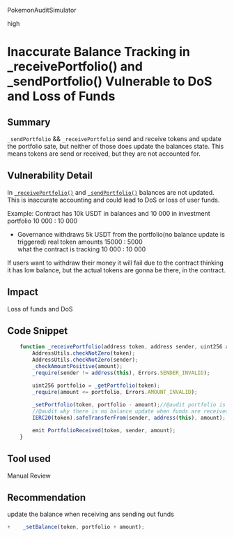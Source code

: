 PokemonAuditSimulator

high

# Inaccurate Balance Tracking in _receivePortfolio() and _sendPortfolio() Vulnerable to DoS and Loss of Funds

## Summary
`_sendPortfolio` && `_receivePortfolio`  send and receive tokens and update the portfolio sate, but neither of those does update the balances state. This means tokens are send or received, but they are not accounted for.

## Vulnerability Detail
In [`_receivePortfolio()`](https://github.com/sherlock-audit/2023-04-unitasprotocol/blob/main/Unitas-Protocol/src/PoolBalances.sol#L64-L78) and [`_sendPortfolio()`](https://github.com/sherlock-audit/2023-04-unitasprotocol/blob/main/Unitas-Protocol/src/PoolBalances.sol#L83-L99) balances are not updated. This is inaccurate accounting and could lead to DoS or loss of user funds.

Example:
Contract has 10k USDT in balances and 10 000 in investment portfolio 10 000 : 10 000
- Governance withdraws 5k USDT from the portfolio(no balance update is triggered)
     real token amounts    15000 : 5000      
     what the contract is tracking 10 000 : 10 000

If users want to withdraw their money it will fail due to the contract thinking it has low balance, but the actual tokens are gonna be there, in the contract.

## Impact
Loss of funds and DoS
## Code Snippet
```jsx
    function _receivePortfolio(address token, address sender, uint256 amount) internal virtual {
        AddressUtils.checkNotZero(token);
        AddressUtils.checkNotZero(sender);
        _checkAmountPositive(amount);
        _require(sender != address(this), Errors.SENDER_INVALID);

        uint256 portfolio = _getPortfolio(token);
        _require(amount <= portfolio, Errors.AMOUNT_INVALID);
        
        _setPortfolio(token, portfolio - amount);//@audit portfolio is updated, but balance is not?
        //@audit why there is no balance update when funds are received?
        IERC20(token).safeTransferFrom(sender, address(this), amount);

        emit PortfolioReceived(token, sender, amount);
    }
```

## Tool used

Manual Review

## Recommendation
update the balance when receiving ans sending out funds
```jsx
+    _setBalance(token, portfolio + amount);
```